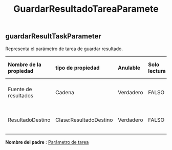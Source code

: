 ﻿---
title: GuardarResultadoTareaParamete
second_title: Aspose.Cells Cloud Documen
type: docs
url: /es/specification/model/saveresulttaskparameter/
description: "Aspose.Cells Especificación del modelo de nube: SaveResultTaskParameter. Maneje sin esfuerzo Excel y otros documentos de hoja de cálculo con funciones como abrir, generar, editar, dividir, fusionar, comparar y convertir."
kwords: Excel, Office, hoja de cálculo, nube REST API, SaveResultTaskParameter
weight: 50
---
## **guardarResultTaskParameter**

 Representa el parámetro de tarea de guardar resultado.

| Nombre de la propiedad| tipo de propiedad| Anulable| Solo lectura| Valor por defecto| Descripción|
|:- |:- |:- |:- |:- |:- |
| Fuente de resultados| Cadena| Verdadero| FALSO||Representa la fuente de datos de resultados.|
| ResultadoDestino| Clase:ResultadoDestino| Verdadero| FALSO|| Representa los datos de destino del resultado.|

**Nombre del padre** : [Parámetro de tarea](/specification/model/taskparameter)

